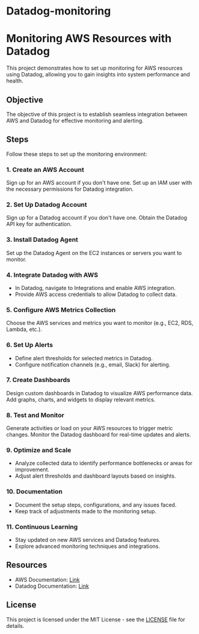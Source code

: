# Datadog-monitoring
# Monitoring AWS Resources with Datadog

This project demonstrates how to set up monitoring for AWS resources using Datadog, allowing you to gain insights into system performance and health.

## Objective

The objective of this project is to establish seamless integration between AWS and Datadog for effective monitoring and alerting.

## Steps

Follow these steps to set up the monitoring environment:

### 1. Create an AWS Account

Sign up for an AWS account if you don't have one. Set up an IAM user with the necessary permissions for Datadog integration.

### 2. Set Up Datadog Account

Sign up for a Datadog account if you don't have one. Obtain the Datadog API key for authentication.

### 3. Install Datadog Agent

Set up the Datadog Agent on the EC2 instances or servers you want to monitor.

### 4. Integrate Datadog with AWS

- In Datadog, navigate to Integrations and enable AWS integration.
- Provide AWS access credentials to allow Datadog to collect data.

### 5. Configure AWS Metrics Collection

Choose the AWS services and metrics you want to monitor (e.g., EC2, RDS, Lambda, etc.).

### 6. Set Up Alerts

- Define alert thresholds for selected metrics in Datadog.
- Configure notification channels (e.g., email, Slack) for alerting.

### 7. Create Dashboards

Design custom dashboards in Datadog to visualize AWS performance data. Add graphs, charts, and widgets to display relevant metrics.

### 8. Test and Monitor

Generate activities or load on your AWS resources to trigger metric changes. Monitor the Datadog dashboard for real-time updates and alerts.

### 9. Optimize and Scale

- Analyze collected data to identify performance bottlenecks or areas for improvement.
- Adjust alert thresholds and dashboard layouts based on insights.

### 10. Documentation

- Document the setup steps, configurations, and any issues faced.
- Keep track of adjustments made to the monitoring setup.

### 11. Continuous Learning

- Stay updated on new AWS services and Datadog features.
- Explore advanced monitoring techniques and integrations.

## Resources

- AWS Documentation: [Link](https://aws.amazon.com/documentation/)
- Datadog Documentation: [Link](https://docs.datadoghq.com/)

## License

This project is licensed under the MIT License - see the [LICENSE](LICENSE) file for details.
